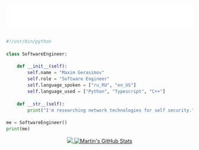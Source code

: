 <h1 align="center">
  <img src="https://raw.githubusercontent.com/infanasotku/infanasotku/master/name_logo.svg" alt="Maxim Gerasimov" />
</h1>

```python
#!/usr/bin/python

class SoftwareEngineer:

    def __init__(self):
        self.name = "Maxim Gerasimov"
        self.role = "Software Engineer"
        self.language_spoken = ["ru_RU", "en_US"]
        self.language_used = ["Python", "Typescript", "C++"]

    def __str__(self):
        print("I'm researching network technologies for self security.")

me = SoftwareEngineer()
print(me)

```

<div align=center>
    <a href="https://github.com/infanasotku/infanasotku">
      <img height=180 src="https://github-readme-stats.vercel.app/api/top-langs/?username=infanasotku&hide=c%23,powershell,Mathematica,Ruby,Objective-C,Objective-C%2b%2b,Cuda&title_color=ffffff&text_color=c9cacc&icon_color=2bbc8a&bg_color=1d1f21&langs_count=8&layout=compact&size_weight=0.5&count_weight=0.5&line_height=27" />
    </a>
    <a href="https://github.com/infanasotku/infanasotku">
      <img height=180 src="https://github-readme-stats.vercel.app/api?username=infanasotku&show_icons=true&line_height=27&count_private=true&title_color=ffffff&text_color=c9cacc&icon_color=2bbc8a&bg_color=1d1f21" alt="Martin's GitHub Stats" />
    </a>
</div>
